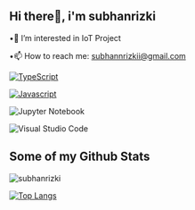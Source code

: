 ## Hi there👋, i'm subhanrizki
<p align='left'>•👀 I’m interested in IoT Project
 
 •📫 How to reach me: subhannrizkii@gmail.com</p>
 [![TypeScript](https://badges.frapsoft.com/typescript/version/typescript-v18.svg?v=101)](https://github.com/ellerbrock/typescript-badges/)
 
[![Javascript](https://badges.frapsoft.com/javascript/code/javascript.png?v=101)](https://github.com/ellerbrock/javascript-badges/)

![Jupyter Notebook](https://img.shields.io/badge/jupyter-%23FA0F00.svg?style=for-the-badge&logo=jupyter&logoColor=white)

![Visual Studio Code](https://img.shields.io/badge/Visual%20Studio%20Code-0078d7.svg?style=for-the-badge&logo=visual-studio-code&logoColor=white)

## Some of my Github Stats
<p align=left> <img src=https://komarev.com/ghpvc/?username=subhanrizki alt=subhanrizki /> </p>


[![Top Langs](https://github-readme-stats.vercel.app/api/top-langs/?username=subhanrizki&layout=compact)](https://github.com/subhanrizki/github-readme-stats)

